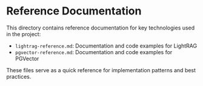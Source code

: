 
# Reference Documentation

This directory contains reference documentation for key technologies used in the project:

- `lightrag-reference.md`: Documentation and code examples for LightRAG
- `pgvector-reference.md`: Documentation and code examples for PGVector

These files serve as a quick reference for implementation patterns and best practices.
